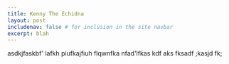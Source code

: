 ```yaml
---
title: Kenny The Echidna
layout: post
includenav: false # for inclusion in the site navbar
excerpt: blah
---
```



asdkjfaskbf' lafkh piufkajfiuh flqwnfka nfad'lfkas kdf aks fksadf ;kasjd fk;
